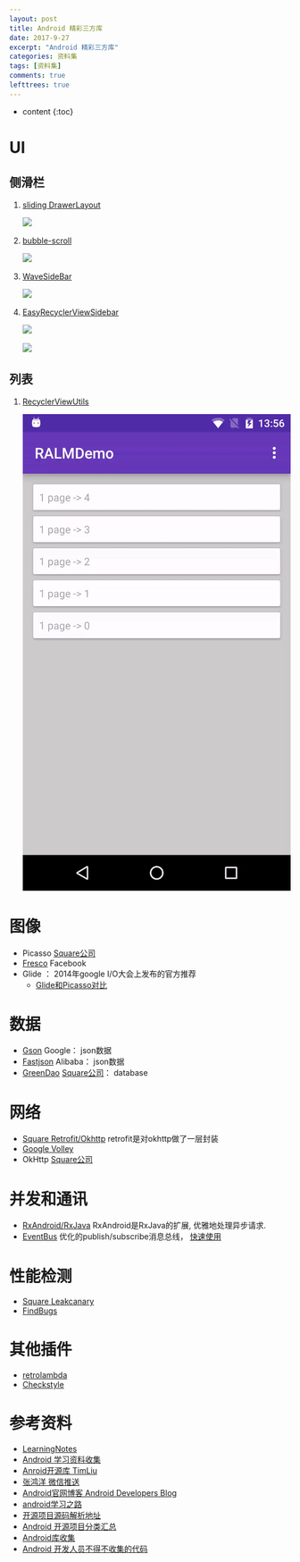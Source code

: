 ```yaml
---
layout: post
title: Android 精彩三方库
date: 2017-9-27
excerpt: "Android 精彩三方库"
categories: 资料集
tags: [资料集]
comments: true
lefttrees: true
---
```


* content
{:toc}



# UI

## 侧滑栏

1. [sliding DrawerLayout](https://github.com/mzule/FantasySlide)

    ![](https://raw.githubusercontent.com/mzule/FantasySlide/master/sample.gif)

2. [bubble-scroll](https://github.com/kongnanlive/bubble-scroll)

    ![](https://github.com/cdflynn/bubble-scroll/blob/master/sample/img/scroll_sample_gif.gif?raw=true)

3. [WaveSideBar](https://github.com/gjiazhe/WaveSideBar) 

    ![](https://github.com/gjiazhe/WaveSideBar/blob/master/screenshot/gif.gif?raw=true)

4. [EasyRecyclerViewSidebar](https://github.com/CaMnter/EasyRecyclerViewSidebar)

    ![](https://github.com/CaMnter/EasyRecyclerViewSidebar/raw/master/screenshots/EasyRecyclerViewSidebar.gif)

    ![](https://camo.githubusercontent.com/f8c9865581746423e0ab371c0b09304c92735bea/687474703a2f2f7777312e73696e61696d672e636e2f6c617267652f3030366c50456339677731663330763333717365646a33316179323938776d6e2e6a7067)

## 列表

1. [RecyclerViewUtils](https://github.com/captain-miao/RecyclerViewUtils)

    ![](https://raw.githubusercontent.com/captain-miao/me.github.com/master/screenshot/refresh_and_load_more.gif)

# 图像

- Picasso [Square公司](http://square.github.io/)
- [Fresco](https://github.com/facebook/fresco) Facebook
- Glide ： 2014年google I/O大会上发布的官方推荐
    - [Glide和Picasso对比](http://jcodecraeer.com/a/anzhuokaifa/androidkaifa/2015/0327/2650.html)

# 数据

- [Gson](https://github.com/google/gson) Google： json数据
- [Fastjson](https://github.com/alibaba/fastjson) Alibaba： json数据
- [GreenDao](https://github.com/greenrobot/greenDAO) [Square公司](http://square.github.io/)： database

# 网络

- [Square Retrofit/Okhttp](http://vivianking6855.github.io/2017/04/08/Android-Lib-Web/) retrofit是对okhttp做了一层封装 
- [Google Volley](https://github.com/google/volley) 
- OkHttp [Square公司](http://square.github.io/)

# 并发和通讯

- [RxAndroid/RxJava](http://vivianking6855.github.io/2017/04/08/Android-Lib-Web/) RxAndroid是RxJava的扩展, 优雅地处理异步请求.
- [EventBus](http://vivianking6855.github.io/2016/12/19/Android-Lib-EventBus/) 优化的publish/subscribe消息总线， [快速使用](http://greenrobot.org/eventbus/documentation/how-to-get-started/)

# 性能检测

- [Square Leakcanary](https://github.com/square/leakcanary)
- [FindBugs](http://tbfungeek.github.io/2016/06/22/Android-%E8%BF%9B%E9%98%B6%E4%B9%8B%E5%B7%A5%E5%85%B7%E7%9A%84%E4%BD%BF%E7%94%A8-Findbugs/)

# 其他插件

- [retrolambda](http://vivianking6855.github.io/2017/04/10/Android-Lib-retrolambda/) 
- [Checkstyle](http://checkstyle.sourceforge.net/)


# 参考资料

- [LearningNotes](https://github.com/francistao/LearningNotes)
- [Android 学习资料收集](https://github.com/Freelander/Android_Data)  
- [Anroid开源库 TimLiu](https://github.com/Tim9Liu9/TimLiu-Android)
- [张鸿洋 微信推送](https://github.com/hongyangAndroid/hongyangWeixinArticles)
- [Android官网博客 Android Developers Blog](http://android-developers.blogspot.com/) 
- [android学习之路 ](http://stormzhang.com/android/2014/07/07/learn-android-from-rookie/)
- [开源项目源码解析地址](http://p.codekk.com)
- [Android 开源项目分类汇总](https://github.com/Trinea/android-open-project)
- [Android库收集](https://github.com/wasabeef/awesome-android-libraries)
- [Android 开发人员不得不收集的代码](https://github.com/Blankj/AndroidUtilCode)
